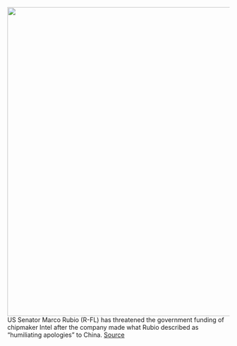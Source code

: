 <img src='https://cdn.vox-cdn.com/thumbor/nOZfakhI1QUDLNEa7XfQCX-sFkw=/0x0:4896x3264/1200x800/filters:focal(2057x1241:2839x2023)/cdn.vox-cdn.com/uploads/chorus_image/image/70373468/1165707843.0.jpg' width='700px' /><br/>
US Senator Marco Rubio (R-FL) has threatened the government funding of chipmaker Intel after the company made what Rubio described as “humiliating apologies” to China.
<a href='https://www.theverge.com/2022/1/11/22877916/intel-xinjiang-apology-marco-rubio-threatens-funding-chips-act'> Source <a/>